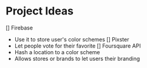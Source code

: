 # Project Ideas

[] Firebase
  * Use it to store user's color schemes
[] Pixster
  * Let people vote for their favorite
[] Foursquare API
  * Hash a location to a color scheme
  * Allows stores or brands to let users their branding
